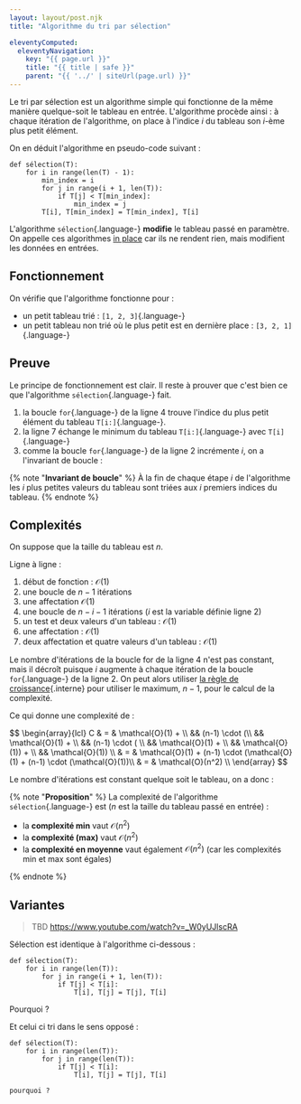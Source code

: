 ```yaml
---
layout: layout/post.njk 
title: "Algorithme du tri par sélection"

eleventyComputed:
  eleventyNavigation:
    key: "{{ page.url }}"
    title: "{{ title | safe }}"
    parent: "{{ '../' | siteUrl(page.url) }}"
---
```


Le tri par sélection est un algorithme simple qui fonctionne de la même manière quelque-soit le tableau en entrée. L'algorithme procède ainsi : à chaque itération de l'algorithme, on place à l'indice $i$ du tableau son $i$-ème plus petit élément.

On en déduit l'algorithme en pseudo-code suivant :

```python/
def sélection(T):
    for i in range(len(T) - 1):
        min_index = i
        for j in range(i + 1, len(T)):
            if T[j] < T[min_index]:
                min_index = j
        T[i], T[min_index] = T[min_index], T[i]
```

L'algorithme `sélection`{.language-} **modifie** le tableau passé en paramètre. On appelle ces algorithmes [in place](https://en.wikipedia.org/wiki/In-place_algorithm) car ils ne rendent rien, mais modifient les données en entrées.

## <span id="fonctionnement-sélection"></span> Fonctionnement

On vérifie que l'algorithme fonctionne pour :

- un petit tableau trié : `[1, 2, 3]`{.language-}
- un petit tableau non trié où le plus petit est en dernière place : `[3, 2, 1]`{.language-}

## <span id="preuve-sélection"></span> Preuve

Le principe de fonctionnement est clair. Il reste à prouver que c'est bien ce que l'algorithme `sélection`{.language-} fait.

1. la boucle `for`{.language-} de la ligne 4 trouve l'indice du plus petit élément du tableau `T[i:]`{.language-}.
2. la ligne 7 échange le minimum du tableau `T[i:]`{.language-} avec `T[i]`{.language-}
3. comme la boucle `for`{.language-} de la ligne 2 incrémente $i$, on a l'invariant de boucle :

{% note "**Invariant de boucle**" %}
À la fin de chaque étape $i$ de l'algorithme les $i$ plus petites valeurs du tableau sont triées aux $i$ premiers indices du tableau.
{% endnote %}

## <span id="complexités-sélection"></span> Complexités

On suppose que la taille du tableau est $n$.

Ligne à ligne :

1. début de fonction : $\mathcal{O}(1)$
2. une boucle de $n-1$ itérations
3. une affectation $\mathcal{O}(1)$
4. une boucle de $n-i-1$ itérations ($i$ est la variable définie ligne 2)
5. un test et deux valeurs d'un tableau : $\mathcal{O}(1)$
6. une affectation : $\mathcal{O}(1)$
7. deux affectation et quatre valeurs d'un tableau : $\mathcal{O}(1)$

Le nombre d'itérations de la boucle for de la ligne 4 n'est pas constant, mais il décroît puisque $i$ augmente à chaque itération de la boucle `for`{.language-} de la ligne 2. On peut alors utiliser [la règle de croissance](../../complexité-calculs/règles-de-calcul#règle-croissance){.interne} pour utiliser le maximum, $n-1$, pour le calcul de la complexité.

Ce qui donne une complexité de :

<div>
$$
\begin{array}{lcl}
C & = & \mathcal{O}(1) + \\
&& (n-1) \cdot (\\
&& \mathcal{O}(1) + \\
&& (n-1) \cdot ( \\
&& \mathcal{O}(1) + \\
&& \mathcal{O}(1)) + \\
&& \mathcal{O}(1)) \\
& = & \mathcal{O}(1) + (n-1) \cdot (\mathcal{O}(1) + (n-1) \cdot (\mathcal{O}(1))\\
& = & \mathcal{O}(n^2) \\
\end{array}
$$
</div>

Le nombre d'itérations est constant quelque soit le tableau, on a donc :

{% note "**Proposition**" %}
La complexité de l'algorithme `sélection`{.language-} est ($n$ est la taille du tableau passé en entrée) :

- la **complexité min** vaut $\mathcal{O}(n^2)$
- la **complexité (max)** vaut $\mathcal{O}(n^2)$
- la **complexité en moyenne** vaut également $\mathcal{O}(n^2)$ (car les complexités min et max sont égales)

{% endnote %}

## Variantes

> TBD <https://www.youtube.com/watch?v=_W0yUJlscRA>
>

Sélection est identique à l'algorithme ci-dessous :

```python/
def sélection(T):
    for i in range(len(T)):
        for j in range(i + 1, len(T)):
            if T[j] < T[i]:
                T[i], T[j] = T[j], T[i]
```

Pourquoi ?

Et celui ci tri dans le sens opposé :

```python/
def sélection(T):
    for i in range(len(T)):
        for j in range(len(T)):
            if T[j] < T[i]:
                T[i], T[j] = T[j], T[i]

pourquoi ?

